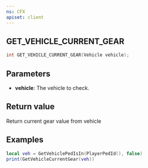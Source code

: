 ```yaml
---
ns: CFX
apiset: client
---
```

## GET_VEHICLE_CURRENT_GEAR

```c
int GET_VEHICLE_CURRENT_GEAR(Vehicle vehicle);
```


## Parameters
* **vehicle**: The vehicle to check.

## Return value
Return current gear value from vehicle

## Examples
```lua
local veh = GetVehiclePedIsIn(PlayerPedId(), false)
print(GetVehicleCurrentGear(veh))
```
